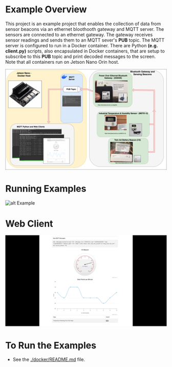 # Example Overview
This project is an example project that enables the collection of data from 
sensor beacons via an ethernet bloothooth gateway and MQTT server. The sensors 
are connected to an ethernet gateway. The gateway receives sensor readings 
and sends them to an MQTT sever's <b>PUB</b> topic. The MQTT server is 
configured to run in a Docker container. There are Python <b>(e.g. client.py)</b> 
scripts, also encapsulated in Docker containers, that are setup to 
subscribe to this <b>PUB</b> topic and print decoded 
messages to the screen. Note that all containers run on Jetson Nano Orin host.

![alt Intro](https://github.com/redsofa/beacon_test/blob/aarch64/beacon_test.png)


# Running Examples

![alt Example](https://github.com/redsofa/beacon_test/blob/main/beacon_test.gif)


# Web Client

![alt Web Client](https://github.com/redsofa/beacon_test/blob/aarch64/updating.gif)


# To Run the Examples

* See the [./docker/README.md](./docker/README.md) file.

